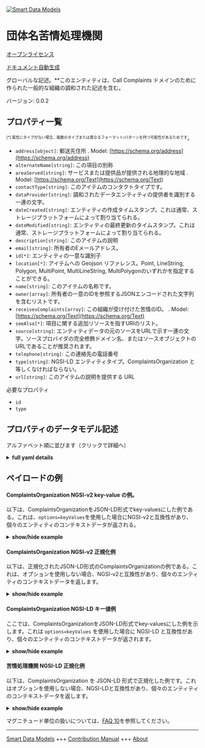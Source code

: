 <!-- 10-Header -->  
[![Smart Data Models](https://smartdatamodels.org/wp-content/uploads/2022/01/SmartDataModels_logo.png "Logo")](https://smartdatamodels.org)  
団体名苦情処理機関  
=========<!-- /10-Header -->  
<!-- 15-License -->  
[オープンライセンス](https://github.com/smart-data-models//dataModel.CallComplaints/blob/master/ComplaintsOrganization/LICENSE.md)  
[ドキュメント自動生成](https://docs.google.com/presentation/d/e/2PACX-1vTs-Ng5dIAwkg91oTTUdt8ua7woBXhPnwavZ0FxgR8BsAI_Ek3C5q97Nd94HS8KhP-r_quD4H0fgyt3/pub?start=false&loop=false&delayms=3000#slide=id.gb715ace035_0_60)  
<!-- /15-License -->  
<!-- 20-Description -->  
グローバルな記述。**このエンティティは、Call Complaints ドメインのために作られた一般的な組織の調和された記述を含む。  
バージョン: 0.0.2  
<!-- /20-Description -->  
<!-- 30-PropertiesList -->  

## プロパティ一覧  

<sup><sub>[*] 属性にタイプがない場合、複数のタイプまたは異なるフォーマット/パターンを持つ可能性があるためです</sub></sup>。  
- `address[object]`: 郵送先住所  . Model: [https://schema.org/address](https://schema.org/address)- `alternateName[string]`: この項目の別称  - `areaServed[string]`: サービスまたは提供品が提供される地理的な地域  . Model: [https://schema.org/Text](https://schema.org/Text)- `contactType[string]`: このアイテムのコンタクトタイプです。  - `dataProvider[string]`: 調和されたデータエンティティの提供者を識別する一連の文字。  - `dateCreated[string]`: エンティティの作成タイムスタンプ。これは通常、ストレージプラットフォームによって割り当てられる。  - `dateModified[string]`: エンティティの最終更新のタイムスタンプ。これは通常、ストレージプラットフォームによって割り当てられる。  - `description[string]`: このアイテムの説明  - `email[string]`: 所有者のEメールアドレス。  - `id[*]`: エンティティの一意な識別子  - `location[*]`: アイテムへの Geojson リファレンス。Point, LineString, Polygon, MultiPoint, MultiLineString, MultiPolygonのいずれかを指定することができる。  - `name[string]`: このアイテムの名称です。  - `owner[array]`: 所有者の一意のIDを参照するJSONエンコードされた文字列を含むリストです。  - `receivesComplaints[array]`: この組織が受け付けた苦情のID。  . Model: [https://schema.org/Text](https://schema.org/Text)- `seeAlso[*]`: 項目に関する追加リソースを指すURIのリスト。  - `source[string]`: エンティティデータの元のソースをURLで示す一連の文字。ソースプロバイダの完全修飾ドメイン名、またはソースオブジェクトのURLであることが推奨されます。  - `telephone[string]`: この連絡先の電話番号  - `type[string]`: NGSI-LD エンティティタイプ。ComplaintsOrganization と等しくなければならない。  - `url[string]`: このアイテムの説明を提供する URL  <!-- /30-PropertiesList -->  
<!-- 35-RequiredProperties -->  
必要なプロパティ  
- `id`  - `type`  <!-- /35-RequiredProperties -->  
<!-- 40-RequiredProperties -->  
<!-- /40-RequiredProperties -->  
<!-- 50-DataModelHeader -->  
## プロパティのデータモデル記述  
アルファベット順に並びます（クリックで詳細へ）  
<!-- /50-DataModelHeader -->  
<!-- 60-ModelYaml -->  
<details><summary><strong>full yaml details</strong></summary>    
```yaml  
ComplaintsOrganization:    
  description: 'This entity contains a harmonised description of a generic Organization made for the Call Complaints domain.'    
  properties:    
    address:    
      description: 'The mailing address'    
      properties:    
        addressCountry:    
          description: 'Property. The country. For example, Spain. Model:''https://schema.org/addressCountry'''    
          type: string    
        addressLocality:    
          description: 'Property. The locality in which the street address is, and which is in the region. Model:''https://schema.org/addressLocality'''    
          type: string    
        addressRegion:    
          description: 'Property. The region in which the locality is, and which is in the country. Model:''https://schema.org/addressRegion'''    
          type: string    
        postOfficeBoxNumber:    
          description: 'Property. The post office box number for PO box addresses. For example, 03578. Model:''https://schema.org/postOfficeBoxNumber'''    
          type: string    
        postalCode:    
          description: 'Property. The postal code. For example, 24004. Model:''https://schema.org/https://schema.org/postalCode'''    
          type: string    
        streetAddress:    
          description: 'Property. The street address. Model:''https://schema.org/streetAddress'''    
          type: string    
      type: object    
      x-ngsi:    
        model: https://schema.org/address    
        type: Property    
    alternateName:    
      description: 'An alternative name for this item'    
      type: string    
      x-ngsi:    
        type: Property    
    areaServed:    
      description: 'The geographic area where a service or offered item is provided'    
      type: string    
      x-ngsi:    
        model: https://schema.org/Text    
        type: Property    
    contactType:    
      description: 'Contact type of this item.'    
      type: string    
      x-ngsi:    
        type: Property    
    dataProvider:    
      description: 'A sequence of characters identifying the provider of the harmonised data entity.'    
      type: string    
      x-ngsi:    
        type: Property    
    dateCreated:    
      description: 'Entity creation timestamp. This will usually be allocated by the storage platform.'    
      format: date-time    
      type: string    
      x-ngsi:    
        type: Property    
    dateModified:    
      description: 'Timestamp of the last modification of the entity. This will usually be allocated by the storage platform.'    
      format: date-time    
      type: string    
      x-ngsi:    
        type: Property    
    description:    
      description: 'A description of this item'    
      type: string    
      x-ngsi:    
        type: Property    
    email:    
      description: 'Email address of owner.'    
      format: idn-email    
      type: string    
      x-ngsi:    
        type: Property    
    id:    
      anyOf: &complaintsorganization_-_properties_-_owner_-_items_-_anyof    
        - description: 'Property. Identifier format of any NGSI entity'    
          maxLength: 256    
          minLength: 1    
          pattern: ^[\w\-\.\{\}\$\+\*\[\]`|~^@!,:\\]+$    
          type: string    
        - description: 'Property. Identifier format of any NGSI entity'    
          format: uri    
          type: string    
      description: 'Unique identifier of the entity'    
      x-ngsi:    
        type: Property    
    location:    
      description: 'Geojson reference to the item. It can be Point, LineString, Polygon, MultiPoint, MultiLineString or MultiPolygon'    
      oneOf:    
        - description: 'GeoProperty. Geojson reference to the item. Point'    
          properties:    
            bbox:    
              items:    
                type: number    
              minItems: 4    
              type: array    
            coordinates:    
              items:    
                type: number    
              minItems: 2    
              type: array    
            type:    
              enum:    
                - Point    
              type: string    
          required:    
            - type    
            - coordinates    
          title: 'GeoJSON Point'    
          type: object    
        - description: 'GeoProperty. Geojson reference to the item. LineString'    
          properties:    
            bbox:    
              items:    
                type: number    
              minItems: 4    
              type: array    
            coordinates:    
              items:    
                items:    
                  type: number    
                minItems: 2    
                type: array    
              minItems: 2    
              type: array    
            type:    
              enum:    
                - LineString    
              type: string    
          required:    
            - type    
            - coordinates    
          title: 'GeoJSON LineString'    
          type: object    
        - description: 'GeoProperty. Geojson reference to the item. Polygon'    
          properties:    
            bbox:    
              items:    
                type: number    
              minItems: 4    
              type: array    
            coordinates:    
              items:    
                items:    
                  items:    
                    type: number    
                  minItems: 2    
                  type: array    
                minItems: 4    
                type: array    
              type: array    
            type:    
              enum:    
                - Polygon    
              type: string    
          required:    
            - type    
            - coordinates    
          title: 'GeoJSON Polygon'    
          type: object    
        - description: 'GeoProperty. Geojson reference to the item. MultiPoint'    
          properties:    
            bbox:    
              items:    
                type: number    
              minItems: 4    
              type: array    
            coordinates:    
              items:    
                items:    
                  type: number    
                minItems: 2    
                type: array    
              type: array    
            type:    
              enum:    
                - MultiPoint    
              type: string    
          required:    
            - type    
            - coordinates    
          title: 'GeoJSON MultiPoint'    
          type: object    
        - description: 'GeoProperty. Geojson reference to the item. MultiLineString'    
          properties:    
            bbox:    
              items:    
                type: number    
              minItems: 4    
              type: array    
            coordinates:    
              items:    
                items:    
                  items:    
                    type: number    
                  minItems: 2    
                  type: array    
                minItems: 2    
                type: array    
              type: array    
            type:    
              enum:    
                - MultiLineString    
              type: string    
          required:    
            - type    
            - coordinates    
          title: 'GeoJSON MultiLineString'    
          type: object    
        - description: 'GeoProperty. Geojson reference to the item. MultiLineString'    
          properties:    
            bbox:    
              items:    
                type: number    
              minItems: 4    
              type: array    
            coordinates:    
              items:    
                items:    
                  items:    
                    items:    
                      type: number    
                    minItems: 2    
                    type: array    
                  minItems: 4    
                  type: array    
                type: array    
              type: array    
            type:    
              enum:    
                - MultiPolygon    
              type: string    
          required:    
            - type    
            - coordinates    
          title: 'GeoJSON MultiPolygon'    
          type: object    
      x-ngsi:    
        type: GeoProperty    
    name:    
      description: 'The name of this item.'    
      type: string    
      x-ngsi:    
        type: Property    
    owner:    
      description: 'A List containing a JSON encoded sequence of characters referencing the unique Ids of the owner(s)'    
      items:    
        anyOf: *complaintsorganization_-_properties_-_owner_-_items_-_anyof    
        description: 'Property. Unique identifier of the entity'    
      type: array    
      x-ngsi:    
        type: Property    
    receivesComplaints:    
      description: 'The Ids of the Complaints that this Organization receives.'    
      items:    
        format: uri    
        type: string    
      type: array    
      x-ngsi:    
        model: https://schema.org/Text    
        type: Relationship    
    seeAlso:    
      description: 'list of uri pointing to additional resources about the item'    
      oneOf:    
        - items:    
            format: uri    
            type: string    
          minItems: 1    
          type: array    
        - format: uri    
          type: string    
      x-ngsi:    
        type: Property    
    source:    
      description: 'A sequence of characters giving the original source of the entity data as a URL. Recommended to be the fully qualified domain name of the source provider, or the URL to the source object.'    
      type: string    
      x-ngsi:    
        type: Property    
    telephone:    
      description: 'Telephone of this contact.'    
      type: string    
      x-ngsi:    
        type: Property    
    type:    
      description: 'NGSI-LD Entity Type. It must be equal to ComplaintsOrganization.'    
      enum:    
        - ComplaintsOrganization    
      type: string    
      x-ngsi:    
        type: Property    
    url:    
      description: 'URL which provides a description of this item'    
      format: uri    
      type: string    
      x-ngsi:    
        type: Property    
  required:    
    - id    
    - type    
  type: object    
  x-derived-from: ""    
  x-disclaimer: 'Redistribution and use in source and binary forms, with or without modification, are permitted  provided that the license conditions are met. Copyleft (c) 2021 Contributors to Smart Data Models Program'    
  x-license-url: https://github.com/smart-data-models/dataModel.CallComplaints/blob/master/ComplaintsOrganization/LICENSE.md    
  x-model-schema: https://raw.githubusercontent.com/smart-data-models/dataModel.CallComplaints/master/Organization/schema.json    
  x-model-tags: ""    
  x-version: 0.0.2    
```  
</details>    
<!-- /60-ModelYaml -->  
<!-- 70-MiddleNotes -->  
<!-- /70-MiddleNotes -->  
<!-- 80-Examples -->  
## ペイロードの例  
#### ComplaintsOrganization NGSI-v2 key-value の例。  
以下は、ComplaintsOrganizationをJSON-LD形式でkey-valuesにした例である。これは、`options=keyValues`を使用した場合にNGSI-v2と互換性があり、個々のエンティティのコンテキストデータが返される。  
<details><summary><strong>show/hide example</strong></summary>    
```json  
{  
  "id": "urn:ngsi-ld:Organization:01",  
  "type": "ComplaintsOrganization",  
  "name": "Water Board of Lemesos",  
  "contactPoint": [  
    {  
      "name": "ContactPoint",  
      "telephone": "25830000",  
	  "email": "contact@wbl.com.cy",  
        "url": "https://www.wbl.com.cy/en/page/home",  
      "contactType": "24 hours Customer Service"  
    }  
  ],  
  "receivesComplaints": [  
    "urn:ngsi-ld:Complaint:01",  
    "urn:ngsi-ld:Complaint:02"  
  ]  
}  
```  
</details>  
#### ComplaintsOrganization NGSI-v2 正規化例  
以下は、正規化されたJSON-LD形式のComplaintsOrganizationの例である。これは、オプションを使用しない場合、NGSI-v2と互換性があり、個々のエンティティのコンテキストデータを返します。  
<details><summary><strong>show/hide example</strong></summary>    
```json  
{  
  "id": "urn:ngsi-ld:Organization:01",  
  "type": "ComplaintsOrganization",  
  "name": {  
    "type": "Text",  
    "value": "Water Board of Lemesos"  
  },  
  "contactPoint": {  
    "type": "array",  
    "value": [  
      {  
        "name": "ContactPoint",  
        "telephone": "25830000",  
        "email": "contact@wbl.com.cy",  
        "contactType": "24 hours Customer Service",  
        "url": "https://www.wbl.com.cy/en/page/home"  
      }  
    ]  
  },  
  "receivesComplaints": {  
    "type": "Relationship",  
    "value": [  
      "urn:ngsi-ld:Complaint:01",  
      "urn:ngsi-ld:Complaint:02"  
    ]  
  }  
}  
```  
</details>  
#### ComplaintsOrganization NGSI-LD キー値例  
ここでは、ComplaintsOrganizationをJSON-LD形式でkey-valuesにした例を示します。これは `options=keyValues` を使用した場合に NGSI-LD と互換性があり、個々のエンティティのコンテキストデータが返されます。  
<details><summary><strong>show/hide example</strong></summary>    
```json  
{  
    "id": "urn:ngsi-ld:Organization:01",  
    "type": "ComplaintsOrganization",  
    "contactPoint": [  
        {  
            "name": "ContactPoint",  
            "telephone": "25830000",  
            "email": "contact@wbl.com.cy",  
            "contactType": "24 hours Customer Service",  
            "url": "https://www.wbl.com.cy/en/page/home"  
        }  
    ],  
    "name": "Water Board of Lemesos",  
    "receivesComplaints": [  
        "urn:ngsi-ld:Complaint:01",  
        "urn:ngsi-ld:Complaint:02"  
    ],  
    "@context": [  
        "https://raw.githubusercontent.com/smart-data-models/dataModel.CallComplaints/master/context.jsonld"  
    ]  
}  
```  
</details>  
#### 苦情処理機関 NGSI-LD 正規化例  
以下は、ComplaintsOrganization を JSON-LD 形式で正規化した例です。これはオプションを使用しない場合、NGSI-LDと互換性があり、個々のエンティティのコンテキストデータを返します。  
<details><summary><strong>show/hide example</strong></summary>    
```json  
{  
    "id": "urn:ngsi-ld:Organization:01",  
    "type": "ComplaintsOrganization",  
    "contactPoint": {  
        "type": "Property",  
        "value": [  
            {  
                "name": "ContactPoint",  
                "telephone": "25830000",  
                "email": "contact@wbl.com.cy",  
                "contactType": "24 hours Customer Service",  
                "url": "https://www.wbl.com.cy/en/page/home"  
            }  
        ]  
    },  
    "name": {  
        "type": "Property",  
        "value": "Water Board of Lemesos"  
    },  
    "receivesComplaints": {  
        "type": "Relationship",  
        "object": [  
            "urn:ngsi-ld:Complaint:01",  
            "urn:ngsi-ld:Complaint:02"  
        ]  
    },  
    "@context": [  
        "https://raw.githubusercontent.com/smart-data-models/dataModel.CallComplaints/master/context.jsonld"  
    ]  
}  
```  
</details><!-- /80-Examples -->  
<!-- 90-FooterNotes -->  
<!-- /90-FooterNotes -->  
<!-- 95-Units -->  
マグニチュード単位の扱いについては、[FAQ 10](https://smartdatamodels.org/index.php/faqs/)を参照してください。  
<!-- /95-Units -->  
<!-- 97-LastFooter -->  
---  
[Smart Data Models](https://smartdatamodels.org) +++ [Contribution Manual](https://bit.ly/contribution_manual) +++ [About](https://bit.ly/Introduction_SDM)<!-- /97-LastFooter -->  
